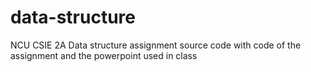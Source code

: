 # data-structure
NCU CSIE 2A Data structure assignment source code
with code of the assignment and the powerpoint used in class

